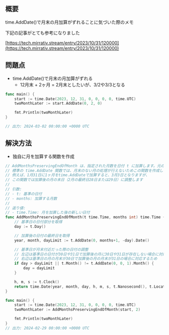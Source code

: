 
## 概要


time.AddDate()で月末の月加算がずれることに気づいた際のメモ


下記の記事がとても参考になりました


[https://tech.mirrativ.stream/entry/2023/10/31/120000](https://tech.mirrativ.stream/entry/2023/10/31/120000)


## 問題点

- time.AddDate()で月末の月加算がずれる
	- 12月末 + 2ヶ月 = 2月末としたいが、3/2や3/3となる

```go
func main() {
	start := time.Date(2023, 12, 31, 0, 0, 0, 0, time.UTC)
	twoMonthLater := start.AddDate(0, 2, 0)

	fmt.Println(twoMonthLater)
}

// 出力: 2024-03-02 00:00:00 +0000 UTC
```


## 解決方法

- 独自に月を加算する関数を作成

```go
// AddMonthsPreservingEndOfMonth は、指定された月数を日付 t に加算します。元の日付が月の末日付近であった場合、は日付の調整を行います。
// 標準の time.AddDate 関数では、月末のない月の処理が行えないためこの関数を作成しました。
// 例えば、1月31日に1ヶ月をtime.AddDateで加算すると、3月3日となりますが、
// この関数では加算後の月の末日（2月の最終日28日または29日）に調整します
//
// 引数:
// - t: 基準の日付
// - months: 加算する月数
//
// 返り値:
// - time.Time: 月を加算した後の新しい日付
func AddMonthsPreservingEndOfMonth(t time.Time, months int) time.Time {
	// 基準日の日付部分を取得
	day := t.Day()

	// 加算後の日付の最終日を取得
	year, month, dayLimit := t.AddDate(0, months+1, -day).Date()

	// 基準日が月末付近だった際の日付の調整
	// 左辺は基準日の日付が30日や31日で加算後の月に30日や31日が存在しない場合に対応するため
	// 右辺は基準日の月の月末が30日で加算後の月の月末が31日の場合に対応するため
	if day > dayLimit || t.Month() != t.AddDate(0, 0, 1).Month() {
		day = dayLimit
	}

	h, m, s := t.Clock()
	return time.Date(year, month, day, h, m, s, t.Nanosecond(), t.Location())
}

func main() {
	start := time.Date(2023, 12, 31, 0, 0, 0, 0, time.UTC)
	twoMonthLater := AddMonthsPreservingEndOfMonth(start, 2)

	fmt.Println(twoMonthLater)
}
// 出力: 2024-02-29 00:00:00 +0000 UTC
```

